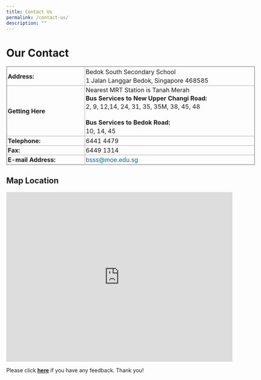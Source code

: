 ```yaml
---
title: Contact Us
permalink: /contact-us/
description: ""
---
```

Our Contact
===========

<table style="margin: auto; outline: 0px; padding: 0px; border-collapse: collapse; clear: both; border: 1px solid rgb(170, 170, 170); width: 660px;" class="iveo_table ives_tab_simple3 ive_eobj_center"><tbody style="margin: 0px; outline: 0px; padding: 0px;"><tr style="margin: 0px; outline: 0px; padding: 0px;"><td style="margin: 0px; outline: 0px; padding: 2px; text-align: left; border: 1px solid rgb(170, 170, 170); width: 205px;"><strong style="margin: 0px; outline: 0px; padding: 0px;">Address:</strong></td><td style="margin: 0px; outline: 0px; padding: 2px; text-align: left; border: 1px solid rgb(170, 170, 170); width: 454px;"><div style="margin: 0px; outline: 0px; padding: 0px; line-height: 19.6px; text-align: left;"><span style="margin: 0px; outline: 0px; padding: 0px; line-height: 22.4px; background-color: transparent;">Bedok South Secondary School&nbsp;</span></div><div style="margin: 0px; outline: 0px; padding: 0px; line-height: 19.6px; text-align: left;"><span style="margin: 0px; outline: 0px; padding: 0px; line-height: 22.4px; background-color: transparent;">1 Jalan Langgar Bedok, Singapore 468585</span></div></td></tr><tr style="margin: 0px; outline: 0px; padding: 0px;"><td style="margin: 0px; outline: 0px; padding: 2px; text-align: left; border: 1px solid rgb(170, 170, 170);"><strong style="margin: 0px; outline: 0px; padding: 0px;">Getting Here</strong></td><td style="margin: 0px; outline: 0px; padding: 2px; text-align: left; border: 1px solid rgb(170, 170, 170);"><div style="margin: 0px; outline: 0px; padding: 0px; line-height: 19.6px; text-align: left;">Nearest MRT Station is Tanah Merah</div><div style="margin: 0px; outline: 0px; padding: 0px; line-height: 19.6px;"></div><div style="margin: 0px; outline: 0px; padding: 0px; line-height: 19.6px;"><div style="margin: 0px; outline: 0px; padding: 0px; line-height: 19.6px; text-align: left;"><span style="margin: 0px; outline: 0px; padding: 0px; line-height: 22.4px; background-color: transparent;"><b style="margin: 0px; outline: 0px; padding: 0px;">Bus Services to New Upper Changi Road:&nbsp;</b></span></div><div style="margin: 0px; outline: 0px; padding: 0px; line-height: 19.6px; text-align: left;"><span style="margin: 0px; outline: 0px; padding: 0px; line-height: 22.4px; background-color: transparent;">2, 9, 12,14, 24, 31, 35, 35M, 38, 45, 48&nbsp;</span></div><div style="margin: 0px; outline: 0px; padding: 0px; line-height: 19.6px; text-align: left;"><br style="margin: 0px; outline: 0px; padding: 0px;"></div><div style="margin: 0px; outline: 0px; padding: 0px; line-height: 19.6px; text-align: left;"><span style="margin: 0px; outline: 0px; padding: 0px; line-height: 22.4px; background-color: transparent;"><b style="margin: 0px; outline: 0px; padding: 0px;">Bus Services to Bedok Road:&nbsp;</b></span></div><div style="margin: 0px; outline: 0px; padding: 0px; line-height: 19.6px; text-align: left;"><span style="margin: 0px; outline: 0px; padding: 0px; line-height: 22.4px; background-color: transparent;">10, 14, 45&nbsp;</span></div></div></td></tr><tr style="margin: 0px; outline: 0px; padding: 0px;"><td style="margin: 0px; outline: 0px; padding: 2px; text-align: left; border: 1px solid rgb(170, 170, 170);"><strong style="margin: 0px; outline: 0px; padding: 0px;">Telephone:</strong></td><td style="margin: 0px; outline: 0px; padding: 2px; text-align: left; border: 1px solid rgb(170, 170, 170);">6441 4479&nbsp;<br style="margin: 0px; outline: 0px; padding: 0px;"></td></tr><tr style="margin: 0px; outline: 0px; padding: 0px;"><td style="margin: 0px; outline: 0px; padding: 2px; text-align: left; border: 1px solid rgb(170, 170, 170);"><strong style="margin: 0px; outline: 0px; padding: 0px;">Fax:</strong></td><td style="margin: 0px; outline: 0px; padding: 2px; text-align: left; border: 1px solid rgb(170, 170, 170);">6449 1314&nbsp;<br style="margin: 0px; outline: 0px; padding: 0px;"></td></tr><tr style="margin: 0px; outline: 0px; padding: 0px;"><td style="margin: 0px; outline: 0px; padding: 2px; text-align: left; border: 1px solid rgb(170, 170, 170);"><strong style="margin: 0px; outline: 0px; padding: 0px;">E-mail Address:</strong></td><td style="margin: 0px; outline: 0px; padding: 2px; text-align: left; border: 1px solid rgb(170, 170, 170);"><a style="margin: 0px; outline: 0px; padding: 0px; color: rgb(7, 108, 142); text-decoration: none;" href="mailto:bsss@moe.edu.sg">bsss@moe.edu.sg&nbsp;</a><br style="margin: 0px; outline: 0px; padding: 0px;"></td></tr></tbody></table>

Map Location
------------

 <iframe loading="lazy" allowfullscreen="" style="border:0;" height="450" width="600" src="https://www.google.com/maps/embed?pb=!1m18!1m12!1m3!1d3988.750546866685!2d103.94927791470793!3d1.3255933620222706!2m3!1f0!2f0!3f0!3m2!1i1024!2i768!4f13.1!3m3!1m2!1s0x31da22d2c8e88d01%3A0xa2d1fd79557c04f5!2sBedok%20South%20Secondary%20School!5e0!3m2!1sen!2ssg!4v1662736800020!5m2!1sen!2ssg"></iframe>
  
Please click&nbsp;**[here](mailto:bsss@moe.edu.sg)**&nbsp;if you have any feedback. Thank you!